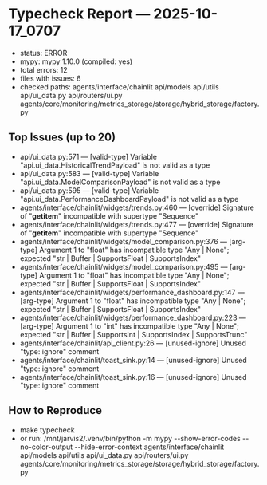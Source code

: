 # Typecheck Report — 2025-10-17_0707


- status: ERROR
- mypy: mypy 1.10.0 (compiled: yes)
- total errors: 12
- files with issues: 6
- checked paths: agents/interface/chainlit api/models api/utils api/ui_data.py api/routers/ui.py agents/core/monitoring/metrics_storage/storage/hybrid_storage/factory.py

## Top Issues (up to 20)
- api/ui_data.py:571 — [valid-type] Variable "api.ui_data.HistoricalTrendPayload" is not valid as a type
- api/ui_data.py:583 — [valid-type] Variable "api.ui_data.ModelComparisonPayload" is not valid as a type
- api/ui_data.py:595 — [valid-type] Variable "api.ui_data.PerformanceDashboardPayload" is not valid as a type
- agents/interface/chainlit/widgets/trends.py:460 — [override] Signature of "__getitem__" incompatible with supertype "Sequence"
- agents/interface/chainlit/widgets/trends.py:477 — [override] Signature of "__getitem__" incompatible with supertype "Sequence"
- agents/interface/chainlit/widgets/model_comparison.py:376 — [arg-type] Argument 1 to "float" has incompatible type "Any | None"; expected "str | Buffer | SupportsFloat | SupportsIndex"
- agents/interface/chainlit/widgets/model_comparison.py:495 — [arg-type] Argument 1 to "float" has incompatible type "Any | None"; expected "str | Buffer | SupportsFloat | SupportsIndex"
- agents/interface/chainlit/widgets/performance_dashboard.py:147 — [arg-type] Argument 1 to "float" has incompatible type "Any | None"; expected "str | Buffer | SupportsFloat | SupportsIndex"
- agents/interface/chainlit/widgets/performance_dashboard.py:223 — [arg-type] Argument 1 to "int" has incompatible type "Any | None"; expected "str | Buffer | SupportsInt | SupportsIndex | SupportsTrunc"
- agents/interface/chainlit/api_client.py:26 — [unused-ignore] Unused "type: ignore" comment
- agents/interface/chainlit/toast_sink.py:14 — [unused-ignore] Unused "type: ignore" comment
- agents/interface/chainlit/toast_sink.py:16 — [unused-ignore] Unused "type: ignore" comment

## How to Reproduce
- make typecheck
- or run: /mnt/jarvis2/.venv/bin/python -m mypy --show-error-codes --no-color-output --hide-error-context agents/interface/chainlit api/models api/utils api/ui_data.py api/routers/ui.py agents/core/monitoring/metrics_storage/storage/hybrid_storage/factory.py

